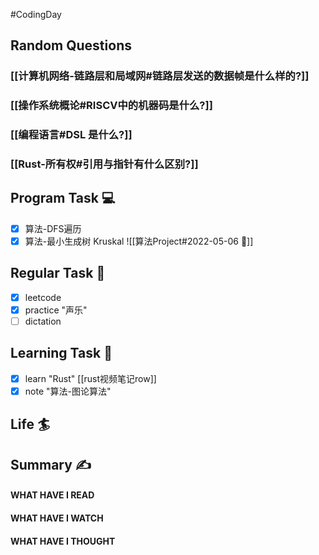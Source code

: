 #CodingDay 
## Random Questions
### [[计算机网络-链路层和局域网#链路层发送的数据帧是什么样的?]]

### [[操作系统概论#RISCV中的机器码是什么?]]

### [[编程语言#DSL 是什么?]]

### [[Rust-所有权#引用与指针有什么区别?]]



## Program Task  💻
- [x] 算法-DFS遍历
- [x] 算法-最小生成树 Kruskal
	![[算法Project#2022-05-06 📅]]

## Regular Task  🤡
- [x] leetcode
- [x] practice "声乐"
- [ ] dictation

## Learning Task 🎯
- [x] learn "Rust" [[rust视频笔记row]]
- [x] note "算法-图论算法"

## Life 🏄

## Summary ✍
####  WHAT HAVE I READ

#### WHAT HAVE I WATCH

#### WHAT HAVE I THOUGHT
